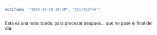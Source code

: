 ```yaml
---
modified: '"2024-12-10 14:59", "2tc/G12T+6"'
---
```

Esta es una nota rapida, para procesar despues... que no pasé el final del dia.